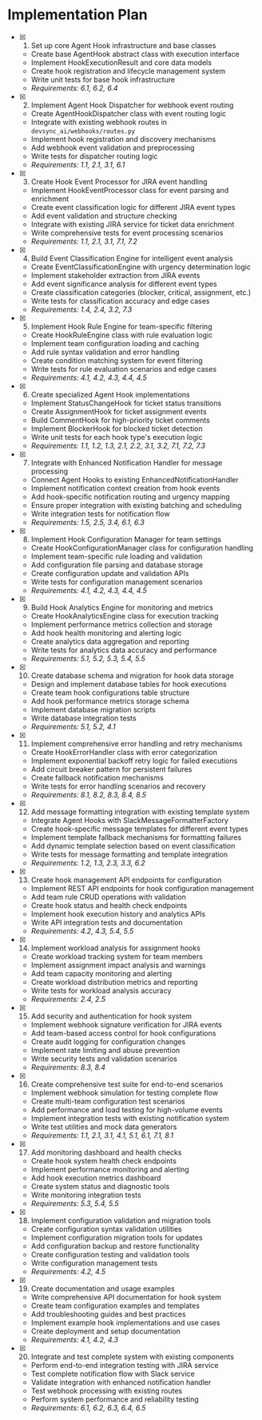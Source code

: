 # Implementation Plan

- [x] 1. Set up core Agent Hook infrastructure and base classes
  - Create base AgentHook abstract class with execution interface
  - Implement HookExecutionResult and core data models
  - Create hook registration and lifecycle management system
  - Write unit tests for base hook infrastructure
  - _Requirements: 6.1, 6.2, 6.4_

- [x] 2. Implement Agent Hook Dispatcher for webhook event routing
  - Create AgentHookDispatcher class with event routing logic
  - Integrate with existing webhook routes in `devsync_ai/webhooks/routes.py`
  - Implement hook registration and discovery mechanisms
  - Add webhook event validation and preprocessing
  - Write tests for dispatcher routing logic
  - _Requirements: 1.1, 2.1, 3.1, 6.1_

- [x] 3. Create Hook Event Processor for JIRA event handling
  - Implement HookEventProcessor class for event parsing and enrichment
  - Create event classification logic for different JIRA event types
  - Add event validation and structure checking
  - Integrate with existing JIRA service for ticket data enrichment
  - Write comprehensive tests for event processing scenarios
  - _Requirements: 1.1, 2.1, 3.1, 7.1, 7.2_

- [x] 4. Build Event Classification Engine for intelligent event analysis
  - Create EventClassificationEngine with urgency determination logic
  - Implement stakeholder extraction from JIRA events
  - Add event significance analysis for different event types
  - Create classification categories (blocker, critical, assignment, etc.)
  - Write tests for classification accuracy and edge cases
  - _Requirements: 1.4, 2.4, 3.2, 7.3_

- [x] 5. Implement Hook Rule Engine for team-specific filtering
  - Create HookRuleEngine class with rule evaluation logic
  - Implement team configuration loading and caching
  - Add rule syntax validation and error handling
  - Create condition matching system for event filtering
  - Write tests for rule evaluation scenarios and edge cases
  - _Requirements: 4.1, 4.2, 4.3, 4.4, 4.5_

- [x] 6. Create specialized Agent Hook implementations
  - Implement StatusChangeHook for ticket status transitions
  - Create AssignmentHook for ticket assignment events
  - Build CommentHook for high-priority ticket comments
  - Implement BlockerHook for blocked ticket detection
  - Write unit tests for each hook type's execution logic
  - _Requirements: 1.1, 1.2, 1.3, 2.1, 2.2, 3.1, 3.2, 7.1, 7.2, 7.3_

- [x] 7. Integrate with Enhanced Notification Handler for message processing
  - Connect Agent Hooks to existing EnhancedNotificationHandler
  - Implement notification context creation from hook events
  - Add hook-specific notification routing and urgency mapping
  - Ensure proper integration with existing batching and scheduling
  - Write integration tests for notification flow
  - _Requirements: 1.5, 2.5, 3.4, 6.1, 6.3_

- [x] 8. Implement Hook Configuration Manager for team settings
  - Create HookConfigurationManager class for configuration handling
  - Implement team-specific rule loading and validation
  - Add configuration file parsing and database storage
  - Create configuration update and validation APIs
  - Write tests for configuration management scenarios
  - _Requirements: 4.1, 4.2, 4.3, 4.4, 4.5_

- [x] 9. Build Hook Analytics Engine for monitoring and metrics
  - Create HookAnalyticsEngine class for execution tracking
  - Implement performance metrics collection and storage
  - Add hook health monitoring and alerting logic
  - Create analytics data aggregation and reporting
  - Write tests for analytics data accuracy and performance
  - _Requirements: 5.1, 5.2, 5.3, 5.4, 5.5_

- [x] 10. Create database schema and migration for hook data storage
  - Design and implement database tables for hook executions
  - Create team hook configurations table structure
  - Add hook performance metrics storage schema
  - Implement database migration scripts
  - Write database integration tests
  - _Requirements: 5.1, 5.2, 4.1_

- [x] 11. Implement comprehensive error handling and retry mechanisms
  - Create HookErrorHandler class with error categorization
  - Implement exponential backoff retry logic for failed executions
  - Add circuit breaker pattern for persistent failures
  - Create fallback notification mechanisms
  - Write tests for error handling scenarios and recovery
  - _Requirements: 8.1, 8.2, 8.3, 8.4, 8.5_

- [x] 12. Add message formatting integration with existing template system
  - Integrate Agent Hooks with SlackMessageFormatterFactory
  - Create hook-specific message templates for different event types
  - Implement template fallback mechanisms for formatting failures
  - Add dynamic template selection based on event classification
  - Write tests for message formatting and template integration
  - _Requirements: 1.2, 1.3, 2.3, 3.3, 6.2_

- [x] 13. Create hook management API endpoints for configuration
  - Implement REST API endpoints for hook configuration management
  - Add team rule CRUD operations with validation
  - Create hook status and health check endpoints
  - Implement hook execution history and analytics APIs
  - Write API integration tests and documentation
  - _Requirements: 4.2, 4.3, 5.4, 5.5_

- [x] 14. Implement workload analysis for assignment hooks
  - Create workload tracking system for team members
  - Implement assignment impact analysis and warnings
  - Add team capacity monitoring and alerting
  - Create workload distribution metrics and reporting
  - Write tests for workload analysis accuracy
  - _Requirements: 2.4, 2.5_

- [x] 15. Add security and authentication for hook system
  - Implement webhook signature verification for JIRA events
  - Add team-based access control for hook configurations
  - Create audit logging for configuration changes
  - Implement rate limiting and abuse prevention
  - Write security tests and validation scenarios
  - _Requirements: 8.3, 8.4_

- [x] 16. Create comprehensive test suite for end-to-end scenarios
  - Implement webhook simulation for testing complete flow
  - Create multi-team configuration test scenarios
  - Add performance and load testing for high-volume events
  - Implement integration tests with existing notification system
  - Write test utilities and mock data generators
  - _Requirements: 1.1, 2.1, 3.1, 4.1, 5.1, 6.1, 7.1, 8.1_

- [x] 17. Add monitoring dashboard and health checks
  - Create hook system health check endpoints
  - Implement performance monitoring and alerting
  - Add hook execution metrics dashboard
  - Create system status and diagnostic tools
  - Write monitoring integration tests
  - _Requirements: 5.3, 5.4, 5.5_

- [x] 18. Implement configuration validation and migration tools
  - Create configuration syntax validation utilities
  - Implement configuration migration tools for updates
  - Add configuration backup and restore functionality
  - Create configuration testing and validation tools
  - Write configuration management tests
  - _Requirements: 4.2, 4.5_

- [x] 19. Create documentation and usage examples
  - Write comprehensive API documentation for hook system
  - Create team configuration examples and templates
  - Add troubleshooting guides and best practices
  - Implement example hook implementations and use cases
  - Create deployment and setup documentation
  - _Requirements: 4.1, 4.2, 4.3_

- [x] 20. Integrate and test complete system with existing components
  - Perform end-to-end integration testing with JIRA service
  - Test complete notification flow with Slack service
  - Validate integration with enhanced notification handler
  - Test webhook processing with existing routes
  - Perform system performance and reliability testing
  - _Requirements: 6.1, 6.2, 6.3, 6.4, 6.5_
